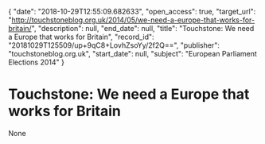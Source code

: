 {
  "date": "2018-10-29T12:55:09.682633", 
  "open_access": true, 
  "target_url": "http://touchstoneblog.org.uk/2014/05/we-need-a-europe-that-works-for-britain/", 
  "description": null, 
  "end_date": null, 
  "title": "Touchstone: We need a Europe that works for Britain", 
  "record_id": "20181029T125509/up+9qC8+LovhZsoYy/2f2Q==", 
  "publisher": "touchstoneblog.org.uk", 
  "start_date": null, 
  "subject": "European Parliament Elections 2014"
}

# Touchstone: We need a Europe that works for Britain

None